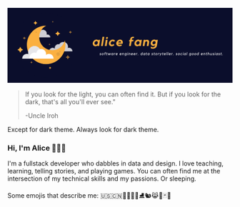 ![banner](https://github.com/alicesf2/alicesf2/blob/master/banner.png)

> If you look for the light, you can often find it. But if you look for the dark, that's all you'll ever see."
>
> -Uncle Iroh

Except for dark theme. Always look for dark theme.

### Hi, I'm Alice 🙋🏻‍♀️

I'm a fullstack developer who dabbles in data and design. I love teaching, learning, telling stories, and playing games. You can often find me at the intersection of my technical skills and my passions. Or sleeping.

Some emojis that describe me: 🇺🇸🇨🇳👩🏻‍💻🎹⛸🐿😹🍵🃏💃
